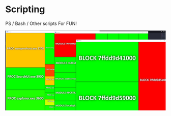# Scripting
PS / Bash / Other scripts For FUN!


![Verification of memory output](https://github.com/K2/Scripting/blob/master/Updated-Navigation.JPG?raw=true)
